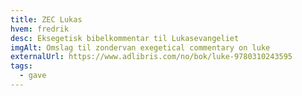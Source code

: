 ```yaml
---
title: ZEC Lukas
hvem: fredrik
desc: Eksegetisk bibelkommentar til Lukasevangeliet
imgAlt: Omslag til zondervan exegetical commentary on luke
externalUrl: https://www.adlibris.com/no/bok/luke-9780310243595
tags:
  - gave
---
```

